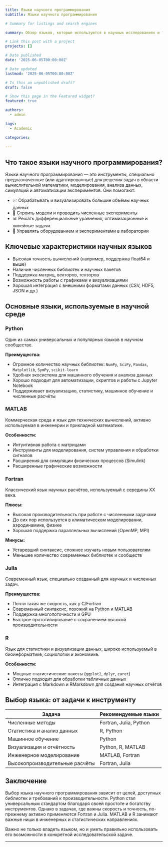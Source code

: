 ```yaml
---
title: Языки научного программирования
subtitle: Языки научного программирования

# Summary for listings and search engines

summary: Обзор языков, которые используются в научных исследованиях и технических расчётах

# Link this post with a project
projects: []

# Date published
date: '2025-06-05T00:00:00Z'

# Date updated
lastmod: '2025-06-05T00:00:00Z'

# Is this an unpublished draft?
draft: false

# Show this page in the Featured widget?
featured: true

authors:
  - admin

tags:
  - Academic

categories:
  
---
```


## Что такое языки научного программирования?

Языки научного программирования — это инструменты, специально предназначенные (или адаптированные) для решения задач в области вычислительной математики, моделирования, анализа данных, симуляций и автоматизации экспериментов. Они помогают:

- 📈 Обрабатывать и визуализировать большие объёмы научных данных  
- 🔬 Строить модели и проводить численные эксперименты  
- 📊 Решать дифференциальные уравнения, оптимизационные и линейные задачи  
- 🧪 Управлять оборудованием и экспериментами в лаборатории

## Ключевые характеристики научных языков

- Высокая точность вычислений (например, поддержка float64 и выше)
- Наличие численных библиотек и научных пакетов
- Поддержка матриц, векторов, тензоров
- Возможность работы с графиками и визуализациями
- Хорошая интеграция с внешними форматами данных (CSV, HDF5, JSON и др.)

## Основные языки, используемые в научной среде

### Python

Один из самых универсальных и популярных языков в научном сообществе.

**Преимущества:**
- Огромное количество научных библиотек: `NumPy`, `SciPy`, `Pandas`, `Matplotlib`, `SymPy`, `scikit-learn`
- Удобная экосистема для машинного обучения и анализа данных
- Хорошо подходит для автоматизации, скриптов и работы с Jupyter Notebook
- Поддерживает визуализацию, статистику, машинное обучение и численные расчёты

### MATLAB

Коммерческая среда и язык для технических вычислений, активно используемая в инженерии и прикладной математике.

**Особенности:**
- Интуитивная работа с матрицами
- Инструменты для моделирования, систем управления и обработки сигналов
- Расширения для симуляции физических процессов (Simulink)
- Расширенные графические возможности

### Fortran

Классический язык научных расчётов, используемый с середины XX века.

**Плюсы:**
- Высокая производительность при работе с численными задачами
- До сих пор используется в климатическом моделировании, аэродинамике, физике
- Хорошая поддержка параллельных вычислений (OpenMP, MPI)

**Минусы:**
- Устаревший синтаксис, сложнее изучать новым пользователям
- Меньшее количество современных библиотек и сообществ

### Julia

Современный язык, специально созданный для научных и численных задач.

**Преимущества:**
- Почти такая же скорость, как у C/Fortran
- Современный синтаксис, похожий на Python и MATLAB
- Поддержка многопоточности и GPU
- Быстрое прототипирование с сохранением высокой производительности

### R

Язык для статистики и визуализации данных, широко используемый в биоинформатике, социологии и экономике.

**Особенности:**
- Мощные статистические пакеты (`ggplot2`, `dplyr`, `caret`)
- Отлично подходит для обработки табличных данных
- Интеграция с Markdown и RMarkdown для создания научных отчётов

## Выбор языка: от задачи к инструменту

| Задача                          | Рекомендуемые языки     |
|-------------------------------|--------------------------|
| Численные методы               | Fortran, Julia, Python  |
| Статистика и анализ данных     | R, Python                |
| Машинное обучение              | Python                   |
| Визуализация и отчётность      | Python, R, MATLAB        |
| Инженерное моделирование       | MATLAB, Fortran          |
| Высокопроизводительные расчёты | Fortran, Julia           |

## Заключение

Выбор языка научного программирования зависит от целей, доступных библиотек и требований к производительности. Python стал универсальным стандартом благодаря своей простоте и богатству инструментов. Однако в задачах, где важны скорость и точность, по-прежнему активно применяются Fortran и Julia. MATLAB и R занимают важные ниши в инженерных и статистических направлениях.

Важно не только владеть языком, но и уметь правильно использовать его возможности в конкретной исследовательской задаче.

---

